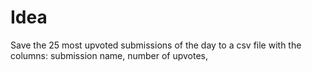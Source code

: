# Idea
Save the 25 most upvoted submissions of the day to a csv 
file with the columns: submission name, number of upvotes,